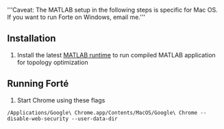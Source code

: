 '''Caveat: The MATLAB setup in the following steps is specific for Mac OS. If you want to run Forte on Windows, email me.'''


## Installation
1. Install the latest [MATLAB runtime](https://www.mathworks.com/products/compiler/matlab-runtime.html) to run compiled MATLAB application for topology optimization

## Running Forté
1. Start Chrome using these flags
```shell
/Applications/Google\ Chrome.app/Contents/MacOS/Google\ Chrome --disable-web-security --user-data-dir
```
